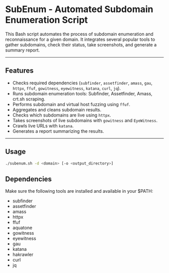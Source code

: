 # SubEnum - Automated Subdomain Enumeration Script

This Bash script automates the process of subdomain enumeration and reconnaissance for a given domain. It integrates several popular tools to gather subdomains, check their status, take screenshots, and generate a summary report.

---

## Features

- Checks required dependencies (`subfinder`, `assetfinder`, `amass`, `gau`, `httpx`, `ffuf`, `gowitness`, `eyewitness`, `katana`, `curl`, `jq`).
- Runs subdomain enumeration tools: Subfinder, Assetfinder, Amass, crt.sh scraping.
- Performs subdomain and virtual host fuzzing using `ffuf`.
- Aggregates and cleans subdomain results.
- Checks which subdomains are live using `httpx`.
- Takes screenshots of live subdomains with `gowitness` and `EyeWitness`.
- Crawls live URLs with `katana`.
- Generates a report summarizing the results.

---

## Usage

```bash
./subenum.sh -d <domain> [-o <output_directory>]
```

## Dependencies
Make sure the following tools are installed and available in your $PATH:

- subfinder
- assetfinder
- amass
- httpx
- ffuf
- aquatone
- gowitness
- eyewitness
- gau
- katana
- hakrawler
- curl
- jq
